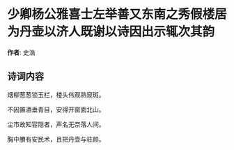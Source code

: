 # 少卿杨公雅喜士左举善又东南之秀假楼居为丹壶以济人既谢以诗因出示辄次其韵

**作者**: 史浩

## 诗词内容

烟柳葱葱锁玉栏，楼头伟观熟窥斑。

不因置酒垂青目，安得开窗面北山。

尘市故知容隠者，声名无奈落人间。

胸中賸有安民术，且把丹壶与驻颜。

